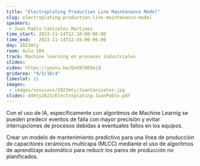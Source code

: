 ```yaml
---
title: "Electroplating Production Line Maintenance Model"
slug: electroplating-production-line-maintenance-model
speakers:
 - Juan Pablo Canizales Martinez
time_start: 2023-11-14T12:10:00-06:00
time_end:   2023-11-14T12:45:00-06:00
day: 2023mty
room: Aula 104
track: Machine learning en procesos industriales
slides: 
video: https://youtu.be/Qnk9l065mjQ
gridarea: "9/3/10/4"
timeslot: 11
images:
 - images/sessions/2023mty/JuanCanizales.jpg
slides: ddmty2023/Electroplating-JuanPablo.pdf
---
```


Con el uso de IA, específicamente con algoritmos de Machine Learnig se pueden predecir eventos de falla con mayor precisión y evitar interrupciones de procesos debidas a eventuales fallos en los equipos.

Crear un modelo de mantenimiento predictivo para una línea de producción de capacitores cerámicos multicapa (MLCC) mediante el uso de algoritmos de aprendizaje automático para reducir los paros de producción no planificados.

